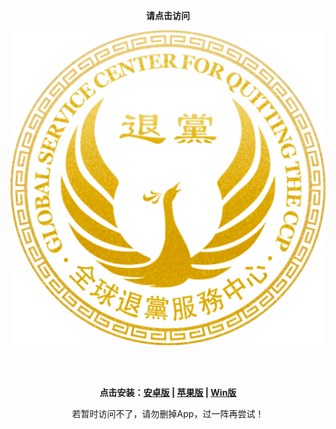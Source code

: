 <p align="center"><b>请点击访问</b></p>
<div style="width:100%;"><p align="center"><a href="https://www.td425.quest/"><img src="https://github.com/JohnChen201502/TD/blob/main/td-logo.png?raw=true"/></a></p></div>
</br>
</br>
<p align="center"><b>点击安装：<a href="https://www.td425.quest/wp-content/uploads/2022/09/%E3%80%90%E5%85%A8%E7%90%83%E9%80%80%E5%85%9A%E6%9C%8D%E5%8A%A1%E4%B8%AD%E5%BF%83%E3%80%91%E5%AE%89%E5%8D%93%E7%89%881.0.apk">安卓版</a> | <a href="https://www.td425.quest/wp-content/uploads/2022/10/webclip-tuidang/install.html">苹果版</a> | <a href="https://www.td425.quest/wp-content/uploads/2022/09/%E3%80%90%E5%85%A8%E7%90%83%E9%80%80%E5%85%9A%E6%9C%8D%E5%8A%A1%E4%B8%AD%E5%BF%83%E3%80%91PC%E7%89%88.zip">Win版</a>
</b></p>
<p align="center">若暂时访问不了，请勿删掉App，过一阵再尝试！</p>

